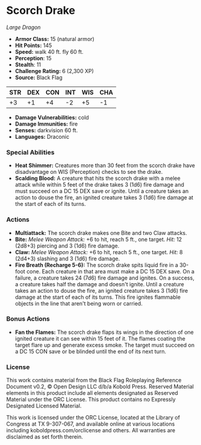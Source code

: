 # Scorch Drake

*Large* *Dragon*

- **Armor Class:** 15 (natural armor)
- **Hit Points:** 145 
- **Speed:** walk 40 ft. fly 60 ft.
- **Perception**: 15
- **Stealth**: 11
- **Challenge Rating:** 6 (2,300 XP)
- **Source:** Black Flag

| STR | DEX | CON | INT | WIS | CHA |
| --- | --- | --- | --- | --- | --- |
| +3 | +1 | +4 | -2 | +5 | -1 |

- **Damage Vulnerabilities:** cold
- **Damage Immunities:** fire
- **Senses:** darkvision 60 ft.
- **Languages:** Draconic

### Special Abilities

- **Heat Shimmer:** Creatures more than 30 feet from the scorch drake have disadvantage on WIS (Perception) checks to see the drake.
- **Scalding Blood:** A creature that hits the scorch drake with a melee attack while within 5 feet of the drake takes 3 (1d6) fire damage and must succeed on a DC 15 DEX save or ignite. Until a creature takes an action to douse the fire, an ignited creature takes 3 (1d6) fire damage at the start of each of its turns.

### Actions

- **Multiattack:** The scorch drake makes one Bite and two Claw attacks.
- **Bite:** _Melee Weapon Attack:_ +6 to hit, reach 5 ft., one target. _Hit:_ 12 (2d8+3) piercing and 3 (1d6) fire damage.
- **Claw:** _Melee Weapon Attack:_ +6 to hit, reach 5 ft., one target. _Hit:_ 8 (2d4+3) slashing and 3 (1d6) fire damage.
- **Fire Breath (Recharge 5-6):** The scorch drake spits liquid fire in a 30-foot cone. Each creature in that area must make a DC 15 DEX save. On a failure, a creature takes 24 (7d6) fire damage and ignites. On a success, a creature takes half the damage and doesn't ignite. Until a creature takes an action to douse the fire, an ignited creature takes 3 (1d6) fire damage at the start of each of its turns. This fire ignites flammable objects in the line that aren't being worn or carried.

### Bonus Actions

- **Fan the Flames:** The scorch drake flaps its wings in the direction of one ignited creature it can see within 15 feet of it. The flames coating the target flare up and generate excess smoke. The target must succeed on a DC 15 CON save or be blinded until the end of its next turn.


### License

This work contains material from the Black Flag Roleplaying Reference Document v0.2, © Open Design LLC d/b/a Kobold Press. Reserved Material elements in this product include all elements designated as Reserved Material under the ORC License. This product contains no Expressly Designated Licensed Material.

This work is licensed under the ORC License, located at the Library of Congress at TX 9-307-067, and available online at various locations including koboldpress.com/orclicense and others. All warranties are disclaimed as set forth therein.

